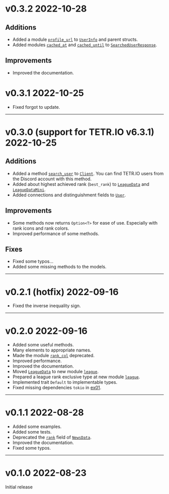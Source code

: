 # v0.3.2 2022-10-28

## Additions

- Added a module [`profile_url`](https://docs.rs/tetr_ch/0.3.2/tetr_ch/model/searched_user/struct.UserInfo.html#method.profile_url) to [`UserInfo`](https://docs.rs/tetr_ch/0.3.2/tetr_ch/model/searched_user/struct.UserInfo.html) and parent structs.
- Added modules [`cached_at`](https://docs.rs/tetr_ch/0.3.2/tetr_ch/model/searched_user/struct.SearchedUserResponse.html#method.cached_at) and [`cached_until`](https://docs.rs/tetr_ch/0.3.2/tetr_ch/model/searched_user/struct.SearchedUserResponse.html#method.cached_until) to [`SearchedUserResponse`](https://docs.rs/tetr_ch/0.3.2/tetr_ch/model/searched_user/struct.SearchedUserResponse.html).

## Improvements

- Improved the documentation.

# v0.3.1  2022-10-25

- Fixed forgot to update.

---

# v0.3.0 (support for TETR.IO v6.3.1) 2022-10-25

## Additions

- Added a method [`search_user`](https://docs.rs/tetr_ch/0.3.0/tetr_ch/client/struct.Client.html#method.search_user) to [`Client`](https://docs.rs/tetr_ch/0.3.0/tetr_ch/client/struct.Client.html). You can find TETR.IO users from the Discord account with this method.
- Added about highest achieved rank (`best_rank`) to [`LeagueData`](https://docs.rs/tetr_ch/0.3.0/tetr_ch/model/league/struct.LeagueData.html) and [`LeagueDataMini`](https://docs.rs/tetr_ch/0.3.0/tetr_ch/model/league_leaderboard/struct.LeagueDataMini.html).
- Added connections and distinguishment fields to [`User`](https://docs.rs/tetr_ch/0.3.0/tetr_ch/model/user/struct.User.html).

## Improvements

- Some methods now returns `Option<T>` for ease of use. Especially with rank icons and rank colors.
- Improved performance of some methods.

## Fixes

- Fixed some typos...
- Added some missing methods to the models.

---

# v0.2.1 (hotfix)  2022-09-16

- Fixed the inverse inequality sign.

---

# v0.2.0  2022-09-16

- Added some useful methods.
- Many elements to appropriate names.
- Made the module [`rank_col`](https://docs.rs/tetr_ch/0.2.0/tetr_ch/constants/rank_col/) deprecated.
- Improved performance.
- Improved the documentation.
- Moved [`LeagueData`](https://docs.rs/tetr_ch/0.1.1/tetr_ch/model/user/struct.LeagueData.html) to new module [`league`](https://docs.rs/tetr_ch/0.2.0/tetr_ch/model/league/).
- Prepared a league rank exclusive type at new module [`league`](https://docs.rs/tetr_ch/0.2.0/tetr_ch/model/league/).
- Implemented trait `Default` to implementable types.
- Fixed missing dependencies `tokio` in [ex01](./examples/ex01_get_user_details/).

---

# v0.1.1  2022-08-28

- Added some examples.
- Added some tests.
- Deprecated the [`rank`](https://docs.rs/tetr_ch/0.1.1/tetr_ch/model/latest_news/struct.NewsData.html#structfield._rank) field of [`NewsData`](https://docs.rs/tetr_ch/latest/tetr_ch/model/latest_news/struct.NewsData.html).
- Improved the documentation.
- Fixed some typos.

---

# v0.1.0  2022-08-23

Initial release
